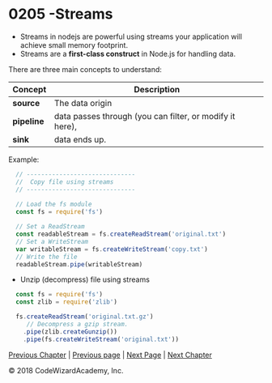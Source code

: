 # 0205 -Streams

- Streams in nodejs are powerful using streams your application will achieve small memory footprint.
- Streams are a **first-class construct** in Node.js for handling data. 

There are three main concepts to understand:

Concept      | Description
-------------|------------
**source**   | The data origin
**pipeline** | data passes through (you can filter, or modify it here),
**sink**     | data ends up.

Example:
```js
  // ------------------------------
  //  Copy file using streams
  // ------------------------------
  
  // Load the fs module
  const fs = require('fs')

  // Set a ReadStream
  const readableStream = fs.createReadStream('original.txt')
  // Set a WriteStream
  var writableStream = fs.createWriteStream('copy.txt')
  // Write the file
  readableStream.pipe(writableStream)
```

- Unzip (decompress) file using streams
```js
  const fs = require('fs')
  const zlib = require('zlib')

  fs.createReadStream('original.txt.gz')
     // Decompress a gzip stream.
    .pipe(zlib.createGunzip())
    .pipe(fs.createWriteStream('original.txt'))
```    

[Previous Chapter](/Chapters/01-Basics) | [Previous page](/Chapters/02-NodeFundamentals/0204-Promises.md) | [Next Page](/Chapters/03-CoreModules/0301-fs.md) | [Next Chapter](/Chapters/03-CoreModules)

&copy; 2018 CodeWizardAcademy, Inc.

